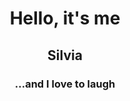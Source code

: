 <center> <h1>Hello, it's me</h1> </center>
<center> <h2>Silvia</h2> </center>
<center> <h3>...and I love to laugh </h3> </center>
